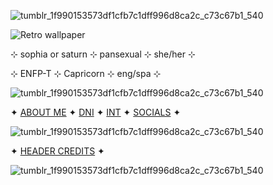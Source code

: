 ![tumblr_1f990153573df1cfb7c1dff996d8ca2c_c73c67b1_540](https://github.com/user-attachments/assets/e69bc524-3089-4c3f-a93d-281affc51d7a)

![Retro wallpaper](https://github.com/user-attachments/assets/8f45f1af-4fae-403a-94d9-f2a46abb1898)


⊹ sophia or saturn ⊹ pansexual ⊹ she/her ⊹

⊹ ENFP-T ⊹ Capricorn ⊹ eng/spa ⊹

![tumblr_1f990153573df1cfb7c1dff996d8ca2c_c73c67b1_540](https://github.com/user-attachments/assets/69fda3a6-d805-4870-8201-5dbf106cb77c)

✦ [ABOUT ME](https://github.com/mvffinz/ABOUT-ME) ✦ [DNI](https://basic-dni.crd.co/) ✦ [INT](https://github.com/mvffinz/INT) ✦ [SOCIALS](https://github.com/mvffinz/SOCIALS) ✦

![tumblr_1f990153573df1cfb7c1dff996d8ca2c_c73c67b1_540](https://github.com/user-attachments/assets/b3942e71-98e4-414f-ae18-5cc2c27d0f53)

✦ [HEADER CREDITS](https://www.tumblr.com/venshuko/750925711976644608?source=share) ✦

![tumblr_1f990153573df1cfb7c1dff996d8ca2c_c73c67b1_540](https://github.com/user-attachments/assets/e0f3c189-4cf3-4997-8edd-95bdfc843346)
